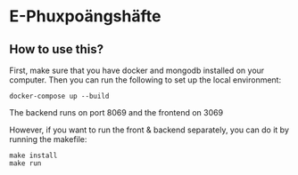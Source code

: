 # E-Phuxpoängshäfte

## How to use this?

First, make sure that you have docker and mongodb installed on your computer. Then you can run the following to set up the local environment:

```
docker-compose up --build
```

The backend runs on port 8069 and the frontend on 3069

However, if you want to run the front & backend separately, you can do it by running the makefile:

```
make install
make run
```